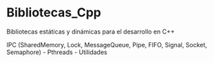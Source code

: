 Bibliotecas_Cpp
===============

Bibliotecas estáticas y dinámicas para el desarrollo en C++

IPC (SharedMemory, Lock, MessageQueue, Pipe, FIFO, Signal, Socket, Semaphore) - Pthreads - Utilidades
